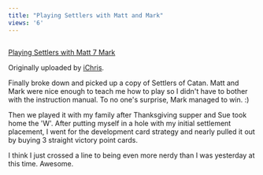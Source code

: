 ```yaml
---
title: "Playing Settlers with Matt and Mark"
views: '6'
---
```

<p><a href="https://www.flickr.com/photos/lemon/820144/" title="photo sharing"><img src="https://www.flickr.com/photos/820144_174cd10767_m.jpg" alt="" /></a></p>
<p><a href="https://www.flickr.com/photos/lemon/820144/">Playing Settlers with Matt 7 Mark</a></p>
<p>Originally uploaded by <a href="https://www.flickr.com/people/lemon/">iChris</a>.</p>
<p>Finally broke down and picked up a copy of Settlers of Catan.  Matt and Mark were nice enough to teach me how to play so I didn't have to bother with the instruction manual.  To no one's surprise, Mark managed to win.  :)</p>
<p>Then we played it with my family after Thanksgiving supper and Sue took home the 'W'.  After putting myself in a hole with my initial settlement placement, I went for the development card strategy and nearly pulled it out by buying 3 straight victory point cards.</p>
<p>I think I just crossed a line to being even more nerdy than I was yesterday at this time.  Awesome.</p>
